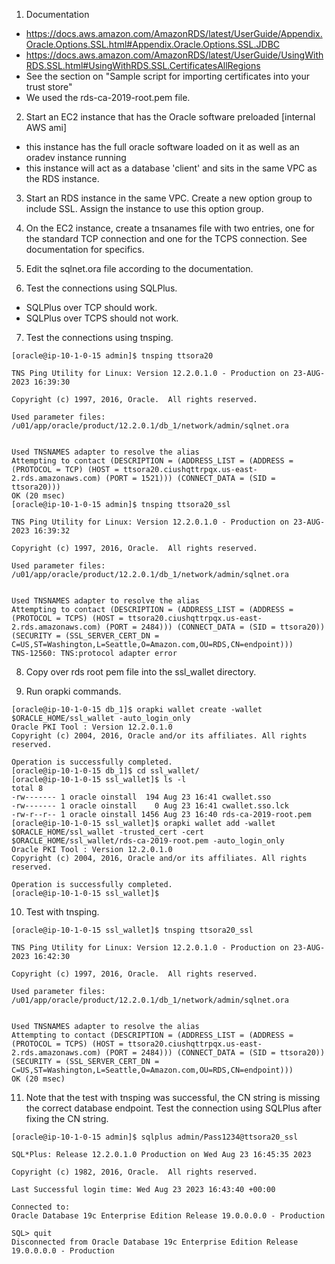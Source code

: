 1. Documentation
  - https://docs.aws.amazon.com/AmazonRDS/latest/UserGuide/Appendix.Oracle.Options.SSL.html#Appendix.Oracle.Options.SSL.JDBC
  - https://docs.aws.amazon.com/AmazonRDS/latest/UserGuide/UsingWithRDS.SSL.html#UsingWithRDS.SSL.CertificatesAllRegions
  - See the section on "Sample script for importing certificates into your trust store"
  - We used the rds-ca-2019-root.pem file.

2. Start an EC2 instance that has the Oracle software preloaded [internal AWS ami]
  - this instance has the full oracle software loaded on it as well as an oradev instance running
  - this instance will act as a database 'client' and sits in the same VPC as the RDS instance.

3. Start an RDS instance in the same VPC. Create a new option group to include SSL. Assign the instance to use this option group.

4. On the EC2 instance, create a tnsanames file with two entries, one for the standard TCP connection and one for the TCPS connection.  See documentation for specifics.

4. Edit the sqlnet.ora file according to the documentation.

5. Test the connections using SQLPlus. 
  - SQLPlus over TCP should work.
  - SQLPlus over TCPS should not work.

7. Test the connections using tnsping.
```
[oracle@ip-10-1-0-15 admin]$ tnsping ttsora20

TNS Ping Utility for Linux: Version 12.2.0.1.0 - Production on 23-AUG-2023 16:39:30

Copyright (c) 1997, 2016, Oracle.  All rights reserved.

Used parameter files:
/u01/app/oracle/product/12.2.0.1/db_1/network/admin/sqlnet.ora


Used TNSNAMES adapter to resolve the alias
Attempting to contact (DESCRIPTION = (ADDRESS_LIST = (ADDRESS = (PROTOCOL = TCP) (HOST = ttsora20.ciushqttrpqx.us-east-2.rds.amazonaws.com) (PORT = 1521))) (CONNECT_DATA = (SID = ttsora20)))
OK (20 msec)
[oracle@ip-10-1-0-15 admin]$ tnsping ttsora20_ssl

TNS Ping Utility for Linux: Version 12.2.0.1.0 - Production on 23-AUG-2023 16:39:32

Copyright (c) 1997, 2016, Oracle.  All rights reserved.

Used parameter files:
/u01/app/oracle/product/12.2.0.1/db_1/network/admin/sqlnet.ora


Used TNSNAMES adapter to resolve the alias
Attempting to contact (DESCRIPTION = (ADDRESS_LIST = (ADDRESS = (PROTOCOL = TCPS) (HOST = ttsora20.ciushqttrpqx.us-east-2.rds.amazonaws.com) (PORT = 2484))) (CONNECT_DATA = (SID = ttsora20)) (SECURITY = (SSL_SERVER_CERT_DN = C=US,ST=Washington,L=Seattle,O=Amazon.com,OU=RDS,CN=endpoint)))
TNS-12560: TNS:protocol adapter error
```

8. Copy over rds root pem file into the ssl_wallet directory.

9. Run orapki commands.
```
[oracle@ip-10-1-0-15 db_1]$ orapki wallet create -wallet $ORACLE_HOME/ssl_wallet -auto_login_only
Oracle PKI Tool : Version 12.2.0.1.0
Copyright (c) 2004, 2016, Oracle and/or its affiliates. All rights reserved.

Operation is successfully completed.
[oracle@ip-10-1-0-15 db_1]$ cd ssl_wallet/
[oracle@ip-10-1-0-15 ssl_wallet]$ ls -l
total 8
-rw------- 1 oracle oinstall  194 Aug 23 16:41 cwallet.sso
-rw------- 1 oracle oinstall    0 Aug 23 16:41 cwallet.sso.lck
-rw-r--r-- 1 oracle oinstall 1456 Aug 23 16:40 rds-ca-2019-root.pem
[oracle@ip-10-1-0-15 ssl_wallet]$ orapki wallet add -wallet $ORACLE_HOME/ssl_wallet -trusted_cert -cert $ORACLE_HOME/ssl_wallet/rds-ca-2019-root.pem -auto_login_only
Oracle PKI Tool : Version 12.2.0.1.0
Copyright (c) 2004, 2016, Oracle and/or its affiliates. All rights reserved.

Operation is successfully completed.
[oracle@ip-10-1-0-15 ssl_wallet]$
```
10. Test with tnsping.
```
[oracle@ip-10-1-0-15 ssl_wallet]$ tnsping ttsora20_ssl

TNS Ping Utility for Linux: Version 12.2.0.1.0 - Production on 23-AUG-2023 16:42:30

Copyright (c) 1997, 2016, Oracle.  All rights reserved.

Used parameter files:
/u01/app/oracle/product/12.2.0.1/db_1/network/admin/sqlnet.ora


Used TNSNAMES adapter to resolve the alias
Attempting to contact (DESCRIPTION = (ADDRESS_LIST = (ADDRESS = (PROTOCOL = TCPS) (HOST = ttsora20.ciushqttrpqx.us-east-2.rds.amazonaws.com) (PORT = 2484))) (CONNECT_DATA = (SID = ttsora20)) (SECURITY = (SSL_SERVER_CERT_DN = C=US,ST=Washington,L=Seattle,O=Amazon.com,OU=RDS,CN=endpoint)))
OK (20 msec)
```
11. Note that the test with tnsping was successful, the CN string is missing the correct database endpoint. Test the connection using SQLPlus after fixing the CN string.
```
[oracle@ip-10-1-0-15 admin]$ sqlplus admin/Pass1234@ttsora20_ssl

SQL*Plus: Release 12.2.0.1.0 Production on Wed Aug 23 16:45:35 2023

Copyright (c) 1982, 2016, Oracle.  All rights reserved.

Last Successful login time: Wed Aug 23 2023 16:43:40 +00:00

Connected to:
Oracle Database 19c Enterprise Edition Release 19.0.0.0.0 - Production

SQL> quit
Disconnected from Oracle Database 19c Enterprise Edition Release 19.0.0.0.0 - Production
```


